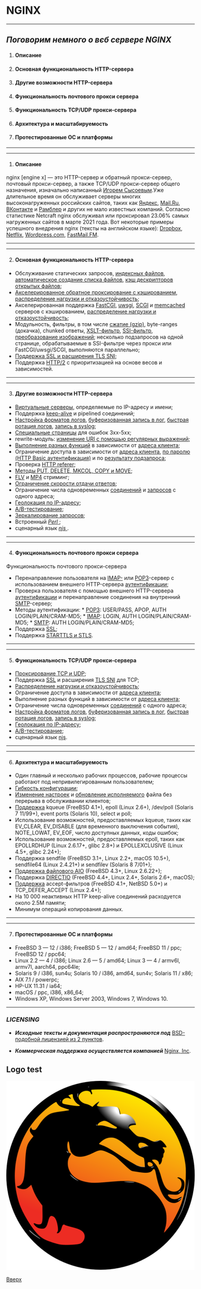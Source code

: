 <a id="anchor"></a>

# NGINX

---
## ___Поговорим немного о вєб сервере **NGINX**___

1. #### __Описание__
2. #### __Основная функциональность HTTP-сервера__
3. #### __Другие возможности HTTP-сервера__
4. #### __Функциональность почтового прокси сервера__
5. #### __Функциональность TCP/UDP прокси-сервера__
6. #### __Архитектура и масштабируемость__
7. #### __Протестированные ОС и платформы__
---

---

1. #### __Описание__

nginx [engine x] — это HTTP-сервер и обратный прокси-сервер, почтовый прокси-сервер, а также TCP/UDP прокси-сервер общего назначения, изначально написанный [Игорем Сысоевым](http://sysoev.ru/).Уже длительное время он обслуживает серверы многих высоконагруженных российских сайтов, таких как [Яндекс](www.yandex.ru/), [Mail.Ru](https://mail.ru/), [ВКонтакте](https://vk.com/) и [Рамблер](https://www.rambler.ru/) и других не мало известных компаний. Согласно статистике Netcraft nginx обслуживал или проксировал 23.06% самых нагруженных сайтов в марте 2021 года. Вот некоторые примеры успешного внедрения nginx (тексты на английском языке): [Dropbox](https://dropbox.tech/infrastructure/optimizing-web-servers-for-high-throughput-and-low-latency), [Netflix](https://openconnect.netflix.com/en/appliances/#software), [Wordpress.com](https://www.nginx.com/success-stories/nginx-wordpress-com/), [FastMail.FM](https://fastmail.blog/2007/01/04/webimappop-frontend-proxies-changed-to-nginx/).

---

---

2. #### __Основная функциональность HTTP-сервера__

*   Обслуживание статических запросов, [индексных файлов](https://nginx.org/ru/docs/http/ngx_http_index_module.html#index), [автоматическое создание списка файлов](https://nginx.org/ru/docs/http/ngx_http_autoindex_module.html), [кэш дескрипторов открытых файлов](https://nginx.org/ru/docs/http/ngx_http_core_module.html#open_file_cache);
*    [Акселерированное обратное проксирование с кэшированием](https://nginx.org/ru/docs/http/ngx_http_proxy_module.html), [распределение нагрузки и отказоустойчивость](https://nginx.org/ru/docs/http/ngx_http_upstream_module.html);
*    Акселерированная поддержка [FastCGI](https://nginx.org/ru/docs/http/ngx_http_fastcgi_module.html), [uwsgi](https://nginx.org/ru/docs/http/ngx_http_uwsgi_module.html), [SCGI](https://nginx.org/ru/docs/http/ngx_http_scgi_module.html) и [memcached](https://nginx.org/ru/docs/http/ngx_http_memcached_module.html) серверов с кэшированием, [распределение нагрузки и отказоустойчивость](https://nginx.org/ru/docs/http/ngx_http_upstream_module.html);
*    Модульность, фильтры, в том числе [сжатие (gzip)](https://nginx.org/ru/docs/http/ngx_http_gzip_module.html), byte-ranges (докачка), chunked ответы, [XSLT-фильтр](https://nginx.org/ru/docs/http/ngx_http_xslt_module.html), [SSI-фильтр](https://nginx.org/ru/docs/http/ngx_http_ssi_module.html), [преобразование изображений](https://nginx.org/ru/docs/http/ngx_http_image_filter_module.html); несколько подзапросов на одной странице, обрабатываемые в SSI-фильтре через прокси или FastCGI/uwsgi/SCGI, выполняются параллельно;
*    [Поддержка SSL и расширения TLS SNI](https://nginx.org/ru/docs/http/ngx_http_ssl_module.html);
*    Поддержка [HTTP/2](https://nginx.org/ru/docs/http/ngx_http_v2_module.html) с приоритизацией на основе весов и зависимостей.

---

---

3. #### __Другие возможности HTTP-сервера__

*    [Виртуальные серверы](https://nginx.org/ru/docs/http/request_processing.html), определяемые по IP-адресу и имени;
*    Поддержка [keep-alive](https://nginx.org/ru/docs/http/ngx_http_core_module.html#keepalive_timeout) и pipelined соединений;
*    [Настройка форматов логов](https://nginx.org/ru/docs/http/ngx_http_log_module.html#log_format), [буферизованная запись в лог](https://nginx.org/ru/docs/http/ngx_http_log_module.html#access_log), [быстрая ротация логов](https://nginx.org/ru/docs/control.html#logs), [запись в syslog](https://nginx.org/ru/docs/syslog.html);
*    [Специальные страницы](https://nginx.org/ru/docs/http/ngx_http_core_module.html#error_page) для ошибок 3xx-5xx;
*    rewrite-модуль: [изменение URI с помощью регулярных выражений](https://nginx.org/ru/docs/http/ngx_http_rewrite_module.html);
*    [Выполнение разных функций](https://nginx.org/ru/docs/http/ngx_http_rewrite_module.html#if) в зависимости от [адреса клиента](https://nginx.org/ru/docs/http/ngx_http_geo_module.html);
*    Ограничение доступа в зависимости от [адреса клиента](https://nginx.org/ru/docs/http/ngx_http_access_module.html), [по паролю (HTTP Basic аутентификация)](https://nginx.org/ru/docs/http/ngx_http_auth_basic_module.html) и по [результату подзапроса](https://nginx.org/ru/docs/http/ngx_http_auth_request_module.html);
*    Проверка [HTTP referer](https://nginx.org/ru/docs/http/ngx_http_referer_module.html);
*    [Методы PUT, DELETE, MKCOL, COPY и MOVE](https://nginx.org/ru/docs/http/ngx_http_dav_module.html);
*    [FLV](https://nginx.org/ru/docs/http/ngx_http_flv_module.html) и [MP4](https://nginx.org/ru/docs/http/ngx_http_mp4_module.html) стриминг;
*    [Ограничение скорости отдачи ответов](https://nginx.org/ru/docs/http/ngx_http_core_module.html#limit_rate);
*    Ограничение числа одновременных [соединений](https://nginx.org/ru/docs/http/ngx_http_limit_conn_module.html) и [запросов](https://nginx.org/ru/docs/http/ngx_http_limit_req_module.html) с одного адреса;
*    [Геолокация по IP-адресу](https://nginx.org/ru/docs/http/ngx_http_geoip_module.html);
*    [A/B-тестирование](https://nginx.org/ru/docs/http/ngx_http_split_clients_module.html);
*    [Зеркалирование запросов](https://nginx.org/ru/docs/http/ngx_http_mirror_module.html);
*    Встроенный [ _Perl_ ](https://nginx.org/ru/docs/http/ngx_http_perl_module.html);
*    сценарный язык [ _njs_ ](https://nginx.org/ru/docs/njs/index.html).

---

---

4. #### __Функциональность почтового прокси сервера__

Функциональность почтового прокси-сервера

*    Перенаправление пользователя на [IMAP-](https://nginx.org/ru/docs/mail/ngx_mail_imap_module.html) или [POP3](https://nginx.org/ru/docs/mail/ngx_mail_pop3_module.html)-сервер с использованием внешнего HTTP-сервера [аутентификации](https://nginx.org/ru/docs/mail/ngx_mail_auth_http_module.html);
*    Проверка пользователя с помощью внешнего HTTP-сервера [аутентификации](https://nginx.org/ru/docs/mail/ngx_mail_auth_http_module.html) и перенаправление соединения на внутренний [SMTP](https://nginx.org/ru/docs/mail/ngx_mail_smtp_module.html)-сервер;
*    Методы аутентификации:
	* [POP3](https://nginx.org/ru/docs/mail/ngx_mail_pop3_module.html#pop3_auth): USER/PASS, APOP, AUTH LOGIN/PLAIN/CRAM-MD5;
	* [IMAP](https://nginx.org/ru/docs/mail/ngx_mail_imap_module.html#imap_auth): LOGIN, AUTH LOGIN/PLAIN/CRAM-MD5;
	* [SMTP](https://nginx.org/ru/docs/mail/ngx_mail_smtp_module.html#smtp_auth): AUTH LOGIN/PLAIN/CRAM-MD5;
*    Поддержка [SSL](https://nginx.org/ru/docs/mail/ngx_mail_ssl_module.html);
*    Поддержка [STARTTLS и STLS](https://nginx.org/ru/docs/mail/ngx_mail_ssl_module.html#starttls).

---

---

5. #### __Функциональность TCP/UDP прокси-сервера__


*    [Проксирование TCP и UDP](https://nginx.org/ru/docs/stream/ngx_stream_proxy_module.html);
*    Поддержка [SSL](https://nginx.org/ru/docs/stream/ngx_stream_ssl_module.html) и расширения [TLS SNI](https://nginx.org/ru/docs/stream/ngx_stream_ssl_preread_module.html) для TCP;
*    [Распределение нагрузки и отказоустойчивость](https://nginx.org/ru/docs/stream/ngx_stream_upstream_module.html);
*    Ограничение доступа в зависимости от [адреса клиента](https://nginx.org/ru/docs/stream/ngx_stream_access_module.html);
*    Выполнение разных функций в зависимости от [адреса клиента](https://nginx.org/ru/docs/http/ngx_http_geo_module.html);
*    Ограничение числа одновременных [соединений](https://nginx.org/ru/docs/stream/ngx_stream_limit_conn_module.html) с одного адреса;
*    [Настройка форматов логов](https://nginx.org/ru/docs/stream/ngx_stream_log_module.html#log_format), [буферизованная запись в лог](https://nginx.org/ru/docs/stream/ngx_stream_log_module.html#access_log), [быстрая ротация логов](https://nginx.org/ru/docs/control.html#logs), [запись в syslog](https://nginx.org/ru/docs/syslog.html);
*    [Геолокация по IP-адресу](https://nginx.org/ru/docs/stream/ngx_stream_geoip_module.html);
*    [A/B-тестирование](https://nginx.org/ru/docs/stream/ngx_stream_split_clients_module.html);
*    сценарный язык [njs](https://nginx.org/ru/docs/njs/index.html).

---


---

6. #### __Архитектура и масштабируемость__


*    Один главный и несколько рабочих процессов, рабочие процессы работают под непривилегированным пользователем;
*    [Гибкость конфигурации](https://nginx.org/ru/docs/example.html);
*    [Изменение настроек](https://nginx.org/ru/docs/control.html#reconfiguration) и [обновление исполняемого](https://nginx.org/ru/docs/control.html#upgrade) файла без перерыва в обслуживании клиентов;
*    [Поддержка](https://nginx.org/ru/docs/events.html) kqueue (FreeBSD 4.1+), epoll (Linux 2.6+), /dev/poll (Solaris 7 11/99+), event ports (Solaris 10), select и poll;
*    Использование возможностей, предоставляемых kqueue, таких как EV_CLEAR, EV_DISABLE (для временного выключения события), NOTE_LOWAT, EV_EOF, число доступных данных, коды ошибок;
*    Использование возможностей, предоставляемых epoll, таких как EPOLLRDHUP (Linux 2.6.17+, glibc 2.8+) и EPOLLEXCLUSIVE (Linux 4.5+, glibc 2.24+);
*    Поддержка sendfile (FreeBSD 3.1+, Linux 2.2+, macOS 10.5+), sendfile64 (Linux 2.4.21+) и sendfilev (Solaris 8 7/01+);
*    [Поддержка файлового AIO](https://nginx.org/ru/docs/http/ngx_http_core_module.html#aio) (FreeBSD 4.3+, Linux 2.6.22+);
*    Поддержка [DIRECTIO](https://nginx.org/ru/docs/http/ngx_http_core_module.html#directio) (FreeBSD 4.4+, Linux 2.4+, Solaris 2.6+, macOS);
*    [Поддержка](https://nginx.org/ru/docs/http/ngx_http_core_module.html#listen) accept-фильтров (FreeBSD 4.1+, NetBSD 5.0+) и TCP_DEFER_ACCEPT (Linux 2.4+);
*    На 10 000 неактивных HTTP keep-alive соединений расходуется около 2.5M памяти;
*    Минимум операций копирования данных.


---

---

7. #### __Протестированные ОС и платформы__


*    FreeBSD 3 — 12 / i386; FreeBSD 5 — 12 / amd64; FreeBSD 11 / ppc; FreeBSD 12 / ppc64;
*    Linux 2.2 — 4 / i386; Linux 2.6 — 5 / amd64; Linux 3 — 4 / armv6l, armv7l, aarch64, ppc64le;
*    Solaris 9 / i386, sun4u; Solaris 10 / i386, amd64, sun4v; Solaris 11 / x86;
*    AIX 7.1 / powerpc;
*    HP-UX 11.31 / ia64;
*    macOS / ppc, i386, x86_64;
*    Windows XP, Windows Server 2003, Windows 7, Windows 10.

---


### ___LICENSING___

* ___Исходные тексты и документация распространяются под___ [BSD-подобной лицензией из 2 пунктов](https://nginx.org/LICENSE).

* ___Коммерческая поддержка осуществляется компанией___ [Nginx, Inc](https://nginx.org/LICENSE). 


## Logo test

![Проверка вставки логотипа](Mortal_kombat_logo.png)

[Вверх](#anchor)


